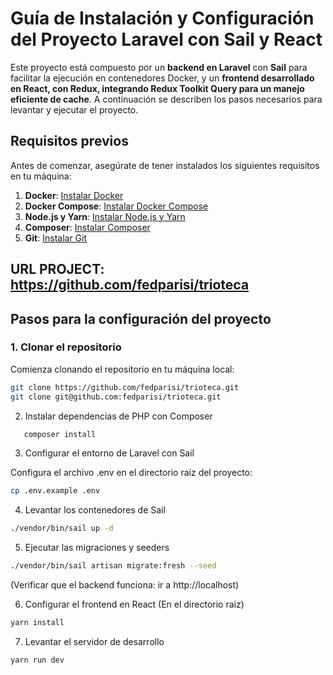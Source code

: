 # Guía de Instalación y Configuración del Proyecto Laravel con Sail y React

Este proyecto está compuesto por un **backend en Laravel** con **Sail** para facilitar la ejecución en contenedores Docker, y un **frontend desarrollado en React, con Redux, integrando Redux Toolkit Query para un manejo eficiente de cache**. A continuación se describen los pasos necesarios para levantar y ejecutar el proyecto.

## Requisitos previos

Antes de comenzar, asegúrate de tener instalados los siguientes requisitos en tu máquina:

1. **Docker**: [Instalar Docker](https://www.docker.com/get-started)
2. **Docker Compose**: [Instalar Docker Compose](https://docs.docker.com/compose/install/)
3. **Node.js y Yarn**: [Instalar Node.js y Yarn](https://yarnpkg.com/getting-started/install)
4. **Composer**: [Instalar Composer](https://getcomposer.org/download/)
5. **Git**: [Instalar Git](https://git-scm.com/book/en/v2/Getting-Started-Installing-Git)

## URL PROJECT: https://github.com/fedparisi/trioteca

## Pasos para la configuración del proyecto

### 1. Clonar el repositorio

Comienza clonando el repositorio en tu máquina local:

```bash
git clone https://github.com/fedparisi/trioteca.git 
git clone git@github.com:fedparisi/trioteca.git
```

2. Instalar dependencias de PHP con Composer
```bash
   composer install
```   

3. Configurar el entorno de Laravel con Sail

Configura el archivo .env en el directorio raíz del proyecto:
```bash
cp .env.example .env
```

4. Levantar los contenedores de Sail
```bash
./vendor/bin/sail up -d
```

5. Ejecutar las migraciones y seeders
```bash
./vendor/bin/sail artisan migrate:fresh --seed
```

 (Verificar que el backend funciona: ir a http://localhost)

6. Configurar el frontend en React
(En el directorio raiz)
```bash
yarn install
```

7. Levantar el servidor de desarrollo
```bash
yarn run dev
```


